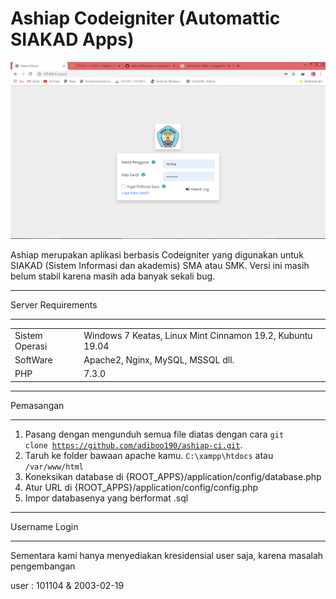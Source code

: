 # Ashiap Codeigniter (Automattic SIAKAD Apps)

<img src="./screenshot.png" />

Ashiap merupakan aplikasi berbasis Codeigniter yang digunakan untuk SIAKAD (Sistem Informasi dan akademis) SMA atau SMK. Versi ini masih belum stabil karena masih ada banyak sekali bug.

*******************
Server Requirements
*******************

<table style="width">
	<tr>
		<td>Sistem Operasi</td>
		<td>Windows 7 Keatas, Linux Mint Cinnamon 19.2, Kubuntu 19.04</td>
	</tr>
	<tr>
		<td>SoftWare</td>
		<td>Apache2, Nginx, MySQL, MSSQL dll.</td>
	</tr>
	<tr>
		<td>PHP</td>
		<td>7.3.0</td>
	</tr>
</table>

**********
Pemasangan
**********

1. Pasang dengan mengunduh semua file diatas dengan cara <code>git clone https://github.com/adiboo190/ashiap-ci.git</code>.
2. Taruh ke folder bawaan apache kamu. <code>C:\xampp\htdocs</code> atau <code>/var/www/html</code>
3. Koneksikan database di {ROOT_APPS}/application/config/database.php
4. Atur URL di {ROOT_APPS}/application/config/config.php
5. Impor databasenya yang berformat .sql

**************
Username Login
**************

Sementara kami hanya menyediakan kresidensial user saja, karena masalah pengembangan

user : 101104 & 2003-02-19
